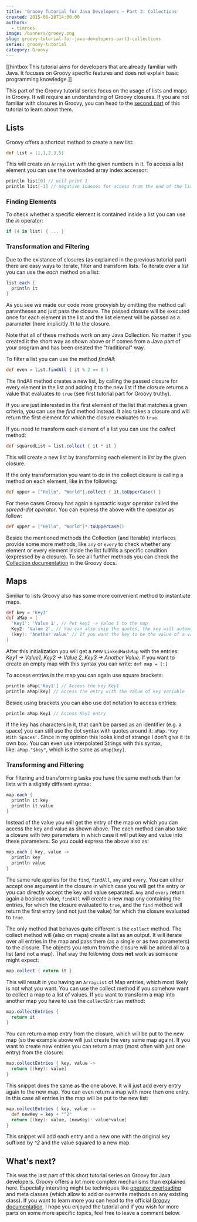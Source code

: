 ```yaml
---
title: 'Groovy Tutorial for Java Developers – Part 3: Collections'
created: 2015-06-28T14:00:00
authors:
  - timroes
image: /banners/groovy.png
slug: groovy-tutorial-for-java-developers-part3-collections
series: groovy-tutorial
category: Groovy
---
```


[[hintbox This tutorial aims for developers that are already familiar with Java. It
focuses on Groovy specific features and does not explain basic programming
knowledge.]]

This part of the Groovy tutorial series focus on the usage of lists and maps in
Groovy. It will require an understanding of Groovy
closures. If you are not familiar with closures in Groovy, you can head to the
[second part](post:groovy-closures) of this tutorial to learn about them.

## Lists

Groovy offers a shortcut method to create a new list:

```groovy
def list = [1,1,2,3,5]
```

This will create an `ArrayList` with the given numbers in
it. To access a list element you can use the overloaded array index accessor:

```groovy
println list[0] // will print 1
println list[-1] // negative indexes for access from the end of the list, will print out 5
```

### Finding Elements

To check whether a specific element is contained inside a list you can use the *in* operator:

```groovy
if (4 in list) { ... }
```

### Transformation and Filtering

Due to the existance of closures (as explained in the previous tutorial part)
there are easy ways to iterate, filter and transform lists. To iterate over a
list you can use the *each* method on a list:

```groovy
list.each {
  println it
}
```

As you see we made our code more groovyish by omitting the method
call parantheses and just pass the closure. The passed closure will be executed
once for each element in the list and the list element will be passed as a
parameter (here implicitly *it*) to the closure.

Note that all of these methods
work on any Java Collection. No matter if you created it the short way as shown
above or if comes from a Java part of your program and has been created the
"traditional" way.

To filter a list you can use the method *findAll*:

```groovy
def even = list.findAll { it % 2 == 0 }
```

The findAll method
creates a new list, by calling the passed closure for every element in the list
and adding it to the new list if the closure returns a value that evaluates to
`true` (see first tutorial part for Groovy truthy).

If you are just interested
in the first element of the list that matches a given criteria, you can use the
*find* method instead. It also takes a closure and will return the first element
for which the closure evaluates to `true`.

If you need to transform each element of a list you can use the *collect* method:

```groovy
def squaredList = list.collect { it * it }
```

This will create a new list by transforming each element in *list* by the given closure.

If the only transformation you want to do in the collect closure is calling a method
on each element, like in the following:

```groovy
def upper = ["Hello", "World"].collect { it.toUpperCase() }
```

For these cases Groovy has again a syntactic sugar operator called
the *spread-dot operator*. You can express the above with the operator as
follow:

```groovy
def upper = ["Hello", "World"]*.toUpperCase()
```

Beside the mentioned methods the Collection (and Iterable) interfaces provide some more
methods, like `any` or `every` to check whether any element or every element
inside the list fullfills a specific condition (expressed by a closure).
To see all further methods you can check the
[Collection documentation](http://docs.groovy-lang.org/latest/html/groovy-jdk/java/util/Collection.html)
in the Groovy docs.

## Maps

Similiar to lists Groovy also has some more convenient method to instantiate maps.

```groovy
def key = 'Key3'
def aMap = [
  'Key1': 'Value 1', // Put key1 -> Value 1 to the map
  Key2: 'Value 2', // You can also skip the quotes, the key will automatically be a String
  (key): 'Another value' // If you want the key to be the value of a variable, you need to put it in parantheses
]
```

After this initialization you will get a new `LinkedHashMap` with the entries:
*Key1 -> Value1, Key2 -> Value 2, Key3 -> Another Value*. If you want to create an empty
map with this syntax you can write: `def map = [:]`

To access entries in the map you can again use square brackets:

```groovy
println aMap['Key1'] // Access the key Key1
println aMap[key] // Access the entry with the value of key variable
```

Beside using brackets you can also use dot notation to access entries:

```groovy
println aMap.Key1 // Access Key1 entry
```

If the key has
characters in it, that can't be parsed as an identifier (e.g. a space) you can
still use the dot syntax with quotes around it: `aMap.'Key With Spaces'`. Since
in my opinion this looks kind of strange I don't give it its own box. You can
even use interpolated Strings with this syntax, like: `aMap."$key"`, which is
the same as `aMap[key]`.

### Transforming and Filtering

For filtering and transforming tasks you have the same methods than for lists
with a slightly different syntax:

```groovy
map.each {
  println it.key
  println it.value
}
```

Instead of the value you will get the entry of the map on
which you can access the key and value as shown above. The each method can also
take a closure with two parameters in which case it will put key and value into
these parameters. So you could express the above also as:

```groovy
map.each { key, value ->
  println key
  println value
}
```

The same rule applies for the
`find`, `findAll`, `any` and `every`. You can either accept one argument in the
closure in which case you will get the entry or you can directly accept the key
and value separated. `Any` and `every` return again a boolean value, `findAll`
will create a new map ony containing the entries, for which the closure
evaluated to `true`, and the `find` method will return the first entry (and not
just the value) for which the closure evaluated to `true`.

The only method that
behaves quite different is the `collect` method. The collect method will (also
on maps) create a list as an output. It will iterate over all entries in the map
and pass them (as a single or as two parameters) to the closure. The objects you
return from the closure will be added all to a list (and not a map). That way
the following does **not** work as someone might expect:

```groovy
map.collect { return it }
```

This will result in you having an `ArrayList` of Map
entries, which most likely is not what you want. You can use the collect method
if you somehow want to collect a map to a list of values. If you want to
transform a map into another map you have to use the `collectEntries` method:

```groovy
map.collectEntries {
  return it
}
```

You can return a map entry
from the closure, which will be put to the new map (so the example above will
just create the very same map again). If you want to create new entries you can
return a map (most often with just one entry) from the closure:

```groovy
map.collectEntries { key, value ->
  return [(key): value]
}
```

This snippet does the same as the one above. It will just add every entry again to
the new map. You can even return a map with more then one entry. In this case
all entries in the map will be put to the new list:

```groovy
map.collectEntries { key, value ->
  def newKey = key + "^2"
  return [(key): value, (newKey): value*value]
}
```

This snippet will add each entry and a new one with the original key suffixed
by *^2* and the value squared to a new map.

## What's next?

This was the last part of this short tutorial series on Groovy for Java
developers. Groovy offers a lot more complex mechanisms than explained here.
Especially intersting might be techniques like [operator
overloading](http://www.groovy-lang.org/operators.html#Operator-Overloading) and
meta classes (which allow to add or overwrite methods on any existing class). If
you want to learn more you can head to the official [Groovy
documentation](http://www.groovy-lang.org/documentation.html). I hope you
enjoyed the tutorial and if you wish for more parts on some more specific
topics, feel free to leave a comment below.
